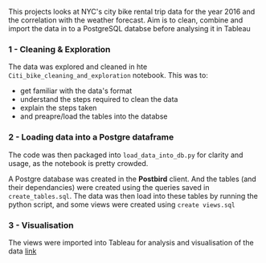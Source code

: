 This projects looks at NYC's city bike rental trip data for the year 2016 and the correlation with the weather forecast. Aim is to clean, combine and import the data in to a PostgreSQL databse before analysing it in Tableau

### 1 - Cleaning & Exploration
The data was explored and cleaned in hte `Citi_bike_cleaning_and_exploration` notebook. This was to:
- get familiar with the data's format
- understand the steps required to clean the data
- explain the steps taken
- and preapre/load the tables into the databse

### 2 - Loading data into a Postgre dataframe
The code was then packaged into `load_data_into_db.py` for clarity and usage, as the notebook is pretty crowded. 

A Postgre database was created in the **Postbird** client. And the tables (and their dependancies) were created using the queries saved in `create_tables.sql`. The data was then load into these tables by running the python script, and some views were created using `create views.sql`

### 3 - Visualisation
The views were imported into Tableau for analysis and visualisation of the data [link]()
